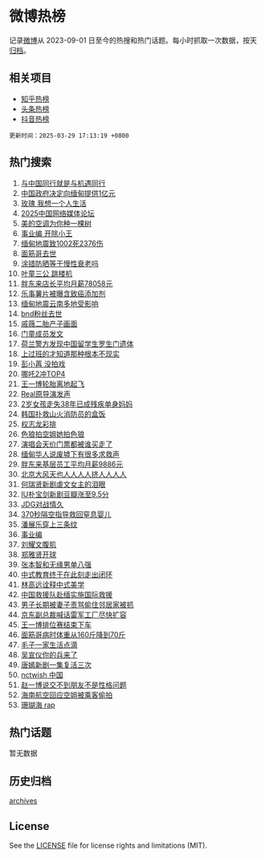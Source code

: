 # 微博热榜

记录[微博](https://www.weibo.com)从 2023-09-01 日至今的热搜和热门话题。每小时抓取一次数据，按天[归档](archives)。

## 相关项目

- [知乎热榜](https://github.com/hotarchive/zhihu)
- [头条热榜](https://github.com/hotarchive/toutiao)
- [抖音热榜](https://github.com/hotarchive/douyin)


`更新时间：2025-03-29 17:13:19 +0800`

## 热门搜索

1. [与中国同行就是与机遇同行](https://m.weibo.cn/search?containerid=100103type%3D1%26t%3D10%26q%3D%23%E4%B8%8E%E4%B8%AD%E5%9B%BD%E5%90%8C%E8%A1%8C%E5%B0%B1%E6%98%AF%E4%B8%8E%E6%9C%BA%E9%81%87%E5%90%8C%E8%A1%8C%23&stream_entry_id=51&isnewpage=1&extparam=seat%3D1%26dgr%3D0%26cate%3D10103%26pos%3D0%26filter_type%3Drealtimehot%26stream_entry_id%3D51%26c_type%3D51%26q%3D%2523%25E4%25B8%258E%25E4%25B8%25AD%25E5%259B%25BD%25E5%2590%258C%25E8%25A1%258C%25E5%25B0%25B1%25E6%2598%25AF%25E4%25B8%258E%25E6%259C%25BA%25E9%2581%2587%25E5%2590%258C%25E8%25A1%258C%2523%26display_time%3D1743239598%26pre_seqid%3D174323959841001856037135)
1. [中国政府决定向缅甸提供1亿元](https://m.weibo.cn/search?containerid=100103type%3D1%26t%3D10%26q%3D%23%E4%B8%AD%E5%9B%BD%E6%94%BF%E5%BA%9C%E5%86%B3%E5%AE%9A%E5%90%91%E7%BC%85%E7%94%B8%E6%8F%90%E4%BE%9B1%E4%BA%BF%E5%85%83%23&stream_entry_id=31&isnewpage=1&extparam=seat%3D1%26dgr%3D0%26pos%3D0%26realpos%3D1%26stream_entry_id%3D31%26band_rank%3D1%26flag%3D2%26lcate%3D5001%26filter_type%3Drealtimehot%26cate%3D5001%26c_type%3D31%26q%3D%2523%25E4%25B8%25AD%25E5%259B%25BD%25E6%2594%25BF%25E5%25BA%259C%25E5%2586%25B3%25E5%25AE%259A%25E5%2590%2591%25E7%25BC%2585%25E7%2594%25B8%25E6%258F%2590%25E4%25BE%259B1%25E4%25BA%25BF%25E5%2585%2583%2523%26display_time%3D1743239598%26pre_seqid%3D174323959841001856037135)
1. [玫瑰 我想一个人生活](https://m.weibo.cn/search?containerid=100103type%3D1%26t%3D10%26q%3D%E7%8E%AB%E7%91%B0+%E6%88%91%E6%83%B3%E4%B8%80%E4%B8%AA%E4%BA%BA%E7%94%9F%E6%B4%BB&stream_entry_id=31&isnewpage=1&extparam=seat%3D1%26dgr%3D0%26pos%3D1%26realpos%3D2%26stream_entry_id%3D31%26band_rank%3D2%26flag%3D1%26lcate%3D5001%26filter_type%3Drealtimehot%26cate%3D5001%26c_type%3D31%26q%3D%25E7%258E%25AB%25E7%2591%25B0%2520%25E6%2588%2591%25E6%2583%25B3%25E4%25B8%2580%25E4%25B8%25AA%25E4%25BA%25BA%25E7%2594%259F%25E6%25B4%25BB%26display_time%3D1743239598%26pre_seqid%3D174323959841001856037135)
1. [2025中国网络媒体论坛](https://m.weibo.cn/search?containerid=100103type%3D1%26t%3D10%26q%3D%232025%E4%B8%AD%E5%9B%BD%E7%BD%91%E7%BB%9C%E5%AA%92%E4%BD%93%E8%AE%BA%E5%9D%9B%23&stream_entry_id=31&isnewpage=1&extparam=seat%3D1%26dgr%3D0%26pos%3D2%26realpos%3D3%26stream_entry_id%3D31%26band_rank%3D3%26flag%3D0%26lcate%3D5001%26filter_type%3Drealtimehot%26cate%3D5001%26c_type%3D31%26q%3D%25232025%25E4%25B8%25AD%25E5%259B%25BD%25E7%25BD%2591%25E7%25BB%259C%25E5%25AA%2592%25E4%25BD%2593%25E8%25AE%25BA%25E5%259D%259B%2523%26display_time%3D1743239598%26pre_seqid%3D174323959841001856037135)
1. [美的空调为你种一棵树](https://m.weibo.cn/search?containerid=100103type%3D1%26t%3D10%26q%3D%23%E7%BE%8E%E7%9A%84%E7%A9%BA%E8%B0%83%E4%B8%BA%E4%BD%A0%E7%A7%8D%E4%B8%80%E6%A3%B5%E6%A0%91%23&stream_entry_id=31&isnewpage=1&extparam=seat%3D1%26dgr%3D0%26adid%3D281545%26stream_entry_id%3D31%26pos%3D3%26cate%3D5001%26band_rank%3D4%26is_ad_pos%3D1%26lcate%3D5001%26filter_type%3Drealtimehot%26topic_ad%3D1%26c_type%3D31%26q%3D%2523%25E7%25BE%258E%25E7%259A%2584%25E7%25A9%25BA%25E8%25B0%2583%25E4%25B8%25BA%25E4%25BD%25A0%25E7%25A7%258D%25E4%25B8%2580%25E6%25A3%25B5%25E6%25A0%2591%2523%26display_time%3D1743239598%26pre_seqid%3D174323959841001856037135)
1. [事业编 开除小王](https://m.weibo.cn/search?containerid=100103type%3D1%26t%3D10%26q%3D%E4%BA%8B%E4%B8%9A%E7%BC%96+%E5%BC%80%E9%99%A4%E5%B0%8F%E7%8E%8B&stream_entry_id=31&isnewpage=1&extparam=seat%3D1%26dgr%3D0%26pos%3D4%26realpos%3D4%26stream_entry_id%3D31%26band_rank%3D4%26flag%3D2%26lcate%3D5001%26filter_type%3Drealtimehot%26cate%3D5001%26c_type%3D31%26q%3D%25E4%25BA%258B%25E4%25B8%259A%25E7%25BC%2596%2520%25E5%25BC%2580%25E9%2599%25A4%25E5%25B0%258F%25E7%258E%258B%26display_time%3D1743239598%26pre_seqid%3D174323959841001856037135)
1. [缅甸地震致1002死2376伤](https://m.weibo.cn/search?containerid=100103type%3D1%26t%3D10%26q%3D%23%E7%BC%85%E7%94%B8%E5%9C%B0%E9%9C%87%E8%87%B41002%E6%AD%BB2376%E4%BC%A4%23&stream_entry_id=31&isnewpage=1&extparam=seat%3D1%26dgr%3D0%26pos%3D5%26realpos%3D5%26stream_entry_id%3D31%26band_rank%3D5%26flag%3D0%26lcate%3D5001%26filter_type%3Drealtimehot%26cate%3D5001%26c_type%3D31%26q%3D%2523%25E7%25BC%2585%25E7%2594%25B8%25E5%259C%25B0%25E9%259C%2587%25E8%2587%25B41002%25E6%25AD%25BB2376%25E4%25BC%25A4%2523%26display_time%3D1743239598%26pre_seqid%3D174323959841001856037135)
1. [面筋哥去世](https://m.weibo.cn/search?containerid=100103type%3D1%26t%3D10%26q%3D%E9%9D%A2%E7%AD%8B%E5%93%A5%E5%8E%BB%E4%B8%96&stream_entry_id=31&isnewpage=1&extparam=seat%3D1%26dgr%3D0%26pos%3D6%26realpos%3D6%26stream_entry_id%3D31%26band_rank%3D6%26flag%3D2%26lcate%3D5001%26filter_type%3Drealtimehot%26cate%3D5001%26c_type%3D31%26q%3D%25E9%259D%25A2%25E7%25AD%258B%25E5%2593%25A5%25E5%258E%25BB%25E4%25B8%2596%26display_time%3D1743239598%26pre_seqid%3D174323959841001856037135)
1. [涂错防晒等于慢性衰老吗](https://m.weibo.cn/search?containerid=100103type%3D1%26t%3D10%26q%3D%23%E6%B6%82%E9%94%99%E9%98%B2%E6%99%92%E7%AD%89%E4%BA%8E%E6%85%A2%E6%80%A7%E8%A1%B0%E8%80%81%E5%90%97%23&stream_entry_id=31&isnewpage=1&extparam=seat%3D1%26dgr%3D0%26adid%3D281484%26stream_entry_id%3D31%26pos%3D7%26cate%3D5001%26band_rank%3D7%26is_ad_pos%3D1%26lcate%3D5001%26filter_type%3Drealtimehot%26topic_ad%3D1%26c_type%3D31%26q%3D%2523%25E6%25B6%2582%25E9%2594%2599%25E9%2598%25B2%25E6%2599%2592%25E7%25AD%2589%25E4%25BA%258E%25E6%2585%25A2%25E6%2580%25A7%25E8%25A1%25B0%25E8%2580%2581%25E5%2590%2597%2523%26display_time%3D1743239598%26pre_seqid%3D174323959841001856037135)
1. [叶童三公 跳楼机](https://m.weibo.cn/search?containerid=100103type%3D1%26t%3D10%26q%3D%E5%8F%B6%E7%AB%A5%E4%B8%89%E5%85%AC+%E8%B7%B3%E6%A5%BC%E6%9C%BA&stream_entry_id=31&isnewpage=1&extparam=seat%3D1%26dgr%3D0%26pos%3D8%26realpos%3D7%26stream_entry_id%3D31%26band_rank%3D7%26flag%3D2%26lcate%3D5001%26filter_type%3Drealtimehot%26cate%3D5001%26c_type%3D31%26q%3D%25E5%258F%25B6%25E7%25AB%25A5%25E4%25B8%2589%25E5%2585%25AC%2520%25E8%25B7%25B3%25E6%25A5%25BC%25E6%259C%25BA%26display_time%3D1743239598%26pre_seqid%3D174323959841001856037135)
1. [胖东来店长平均月薪78058元](https://m.weibo.cn/search?containerid=100103type%3D1%26t%3D10%26q%3D%23%E8%83%96%E4%B8%9C%E6%9D%A5%E5%BA%97%E9%95%BF%E5%B9%B3%E5%9D%87%E6%9C%88%E8%96%AA78058%E5%85%83%23&stream_entry_id=31&isnewpage=1&extparam=seat%3D1%26dgr%3D0%26pos%3D9%26realpos%3D8%26stream_entry_id%3D31%26band_rank%3D8%26flag%3D0%26lcate%3D5001%26filter_type%3Drealtimehot%26cate%3D5001%26c_type%3D31%26q%3D%2523%25E8%2583%2596%25E4%25B8%259C%25E6%259D%25A5%25E5%25BA%2597%25E9%2595%25BF%25E5%25B9%25B3%25E5%259D%2587%25E6%259C%2588%25E8%2596%25AA78058%25E5%2585%2583%2523%26display_time%3D1743239598%26pre_seqid%3D174323959841001856037135)
1. [乐事薯片被曝含致癌添加剂](https://m.weibo.cn/search?containerid=100103type%3D1%26t%3D10%26q%3D%23%E4%B9%90%E4%BA%8B%E8%96%AF%E7%89%87%E8%A2%AB%E6%9B%9D%E5%90%AB%E8%87%B4%E7%99%8C%E6%B7%BB%E5%8A%A0%E5%89%82%23&stream_entry_id=31&isnewpage=1&extparam=seat%3D1%26dgr%3D0%26pos%3D10%26realpos%3D9%26stream_entry_id%3D31%26band_rank%3D9%26flag%3D0%26lcate%3D5001%26filter_type%3Drealtimehot%26cate%3D5001%26c_type%3D31%26q%3D%2523%25E4%25B9%2590%25E4%25BA%258B%25E8%2596%25AF%25E7%2589%2587%25E8%25A2%25AB%25E6%259B%259D%25E5%2590%25AB%25E8%2587%25B4%25E7%2599%258C%25E6%25B7%25BB%25E5%258A%25A0%25E5%2589%2582%2523%26display_time%3D1743239598%26pre_seqid%3D174323959841001856037135)
1. [缅甸地震云南多地受影响](https://m.weibo.cn/search?containerid=100103type%3D1%26t%3D10%26q%3D%23%E7%BC%85%E7%94%B8%E5%9C%B0%E9%9C%87%E4%BA%91%E5%8D%97%E5%A4%9A%E5%9C%B0%E5%8F%97%E5%BD%B1%E5%93%8D%23&stream_entry_id=31&isnewpage=1&extparam=seat%3D1%26dgr%3D0%26pos%3D11%26realpos%3D10%26stream_entry_id%3D31%26band_rank%3D10%26flag%3D1%26lcate%3D5001%26filter_type%3Drealtimehot%26cate%3D5001%26c_type%3D31%26q%3D%2523%25E7%25BC%2585%25E7%2594%25B8%25E5%259C%25B0%25E9%259C%2587%25E4%25BA%2591%25E5%258D%2597%25E5%25A4%259A%25E5%259C%25B0%25E5%258F%2597%25E5%25BD%25B1%25E5%2593%258D%2523%26display_time%3D1743239598%26pre_seqid%3D174323959841001856037135)
1. [bnd粉丝去世](https://m.weibo.cn/search?containerid=100103type%3D1%26t%3D10%26q%3Dbnd%E7%B2%89%E4%B8%9D%E5%8E%BB%E4%B8%96&stream_entry_id=31&isnewpage=1&extparam=seat%3D1%26dgr%3D0%26pos%3D12%26realpos%3D11%26stream_entry_id%3D31%26band_rank%3D11%26flag%3D1%26lcate%3D5001%26filter_type%3Drealtimehot%26cate%3D5001%26c_type%3D31%26q%3Dbnd%25E7%25B2%2589%25E4%25B8%259D%25E5%258E%25BB%25E4%25B8%2596%26display_time%3D1743239598%26pre_seqid%3D174323959841001856037135)
1. [戚薇二胎产子画面](https://m.weibo.cn/search?containerid=100103type%3D1%26t%3D10%26q%3D%E6%88%9A%E8%96%87%E4%BA%8C%E8%83%8E%E4%BA%A7%E5%AD%90%E7%94%BB%E9%9D%A2&stream_entry_id=31&isnewpage=1&extparam=seat%3D1%26dgr%3D0%26pos%3D13%26realpos%3D12%26stream_entry_id%3D31%26band_rank%3D12%26flag%3D1%26lcate%3D5001%26filter_type%3Drealtimehot%26cate%3D5001%26c_type%3D31%26q%3D%25E6%2588%259A%25E8%2596%2587%25E4%25BA%258C%25E8%2583%258E%25E4%25BA%25A7%25E5%25AD%2590%25E7%2594%25BB%25E9%259D%25A2%26display_time%3D1743239598%26pre_seqid%3D174323959841001856037135)
1. [门童成员发文](https://m.weibo.cn/search?containerid=100103type%3D1%26t%3D10%26q%3D%23%E9%97%A8%E7%AB%A5%E6%88%90%E5%91%98%E5%8F%91%E6%96%87%23&stream_entry_id=31&isnewpage=1&extparam=seat%3D1%26dgr%3D0%26pos%3D14%26realpos%3D13%26stream_entry_id%3D31%26band_rank%3D13%26flag%3D0%26lcate%3D5001%26filter_type%3Drealtimehot%26cate%3D5001%26c_type%3D31%26q%3D%2523%25E9%2597%25A8%25E7%25AB%25A5%25E6%2588%2590%25E5%2591%2598%25E5%258F%2591%25E6%2596%2587%2523%26display_time%3D1743239598%26pre_seqid%3D174323959841001856037135)
1. [荷兰警方发现中国留学生罗生门遗体](https://m.weibo.cn/search?containerid=100103type%3D1%26t%3D10%26q%3D%23%E8%8D%B7%E5%85%B0%E8%AD%A6%E6%96%B9%E5%8F%91%E7%8E%B0%E4%B8%AD%E5%9B%BD%E7%95%99%E5%AD%A6%E7%94%9F%E7%BD%97%E7%94%9F%E9%97%A8%E9%81%97%E4%BD%93%23&stream_entry_id=31&isnewpage=1&extparam=seat%3D1%26dgr%3D0%26pos%3D15%26realpos%3D14%26stream_entry_id%3D31%26band_rank%3D14%26flag%3D0%26lcate%3D5001%26filter_type%3Drealtimehot%26cate%3D5001%26c_type%3D31%26q%3D%2523%25E8%258D%25B7%25E5%2585%25B0%25E8%25AD%25A6%25E6%2596%25B9%25E5%258F%2591%25E7%258E%25B0%25E4%25B8%25AD%25E5%259B%25BD%25E7%2595%2599%25E5%25AD%25A6%25E7%2594%259F%25E7%25BD%2597%25E7%2594%259F%25E9%2597%25A8%25E9%2581%2597%25E4%25BD%2593%2523%26display_time%3D1743239598%26pre_seqid%3D174323959841001856037135)
1. [上过班的才知道那种根本不现实](https://m.weibo.cn/search?containerid=100103type%3D1%26t%3D10%26q%3D%E4%B8%8A%E8%BF%87%E7%8F%AD%E7%9A%84%E6%89%8D%E7%9F%A5%E9%81%93%E9%82%A3%E7%A7%8D%E6%A0%B9%E6%9C%AC%E4%B8%8D%E7%8E%B0%E5%AE%9E&stream_entry_id=31&isnewpage=1&extparam=seat%3D1%26dgr%3D0%26pos%3D16%26realpos%3D15%26stream_entry_id%3D31%26band_rank%3D15%26flag%3D1%26lcate%3D5001%26filter_type%3Drealtimehot%26cate%3D5001%26c_type%3D31%26q%3D%25E4%25B8%258A%25E8%25BF%2587%25E7%258F%25AD%25E7%259A%2584%25E6%2589%258D%25E7%259F%25A5%25E9%2581%2593%25E9%2582%25A3%25E7%25A7%258D%25E6%25A0%25B9%25E6%259C%25AC%25E4%25B8%258D%25E7%258E%25B0%25E5%25AE%259E%26display_time%3D1743239598%26pre_seqid%3D174323959841001856037135)
1. [彭小苒 没拍戏](https://m.weibo.cn/search?containerid=100103type%3D1%26t%3D10%26q%3D%E5%BD%AD%E5%B0%8F%E8%8B%92+%E6%B2%A1%E6%8B%8D%E6%88%8F&stream_entry_id=31&isnewpage=1&extparam=seat%3D1%26dgr%3D0%26pos%3D17%26realpos%3D16%26stream_entry_id%3D31%26band_rank%3D16%26flag%3D0%26lcate%3D5001%26filter_type%3Drealtimehot%26cate%3D5001%26c_type%3D31%26q%3D%25E5%25BD%25AD%25E5%25B0%258F%25E8%258B%2592%2520%25E6%25B2%25A1%25E6%258B%258D%25E6%2588%258F%26display_time%3D1743239598%26pre_seqid%3D174323959841001856037135)
1. [哪吒2冲TOP4](https://m.weibo.cn/search?containerid=100103type%3D1%26t%3D10%26q%3D%23%E5%93%AA%E5%90%922%E5%86%B2TOP4%23&stream_entry_id=31&isnewpage=1&extparam=seat%3D1%26dgr%3D0%26pos%3D18%26realpos%3D17%26stream_entry_id%3D31%26band_rank%3D17%26flag%3D0%26lcate%3D5001%26filter_type%3Drealtimehot%26cate%3D5001%26c_type%3D31%26q%3D%2523%25E5%2593%25AA%25E5%2590%25922%25E5%2586%25B2TOP4%2523%26display_time%3D1743239598%26pre_seqid%3D174323959841001856037135)
1. [王一博轮胎离地起飞](https://m.weibo.cn/search?containerid=100103type%3D1%26t%3D10%26q%3D%23%E7%8E%8B%E4%B8%80%E5%8D%9A%E8%BD%AE%E8%83%8E%E7%A6%BB%E5%9C%B0%E8%B5%B7%E9%A3%9E%23&stream_entry_id=31&isnewpage=1&extparam=seat%3D1%26dgr%3D0%26pos%3D19%26realpos%3D18%26stream_entry_id%3D31%26band_rank%3D18%26flag%3D0%26lcate%3D5001%26filter_type%3Drealtimehot%26cate%3D5001%26c_type%3D31%26q%3D%2523%25E7%258E%258B%25E4%25B8%2580%25E5%258D%259A%25E8%25BD%25AE%25E8%2583%258E%25E7%25A6%25BB%25E5%259C%25B0%25E8%25B5%25B7%25E9%25A3%259E%2523%26display_time%3D1743239598%26pre_seqid%3D174323959841001856037135)
1. [Real原导演发声](https://m.weibo.cn/search?containerid=100103type%3D1%26t%3D10%26q%3D%23Real%E5%8E%9F%E5%AF%BC%E6%BC%94%E5%8F%91%E5%A3%B0%23&stream_entry_id=31&isnewpage=1&extparam=seat%3D1%26dgr%3D0%26pos%3D20%26realpos%3D19%26stream_entry_id%3D31%26band_rank%3D19%26flag%3D0%26lcate%3D5001%26filter_type%3Drealtimehot%26cate%3D5001%26c_type%3D31%26q%3D%2523Real%25E5%258E%259F%25E5%25AF%25BC%25E6%25BC%2594%25E5%258F%2591%25E5%25A3%25B0%2523%26display_time%3D1743239598%26pre_seqid%3D174323959841001856037135)
1. [2岁女孩走失38年已成残疾单身妈妈](https://m.weibo.cn/search?containerid=100103type%3D1%26t%3D10%26q%3D%232%E5%B2%81%E5%A5%B3%E5%AD%A9%E8%B5%B0%E5%A4%B138%E5%B9%B4%E5%B7%B2%E6%88%90%E6%AE%8B%E7%96%BE%E5%8D%95%E8%BA%AB%E5%A6%88%E5%A6%88%23&stream_entry_id=31&isnewpage=1&extparam=seat%3D1%26dgr%3D0%26pos%3D21%26realpos%3D20%26stream_entry_id%3D31%26band_rank%3D20%26flag%3D0%26lcate%3D5001%26filter_type%3Drealtimehot%26cate%3D5001%26c_type%3D31%26q%3D%25232%25E5%25B2%2581%25E5%25A5%25B3%25E5%25AD%25A9%25E8%25B5%25B0%25E5%25A4%25B138%25E5%25B9%25B4%25E5%25B7%25B2%25E6%2588%2590%25E6%25AE%258B%25E7%2596%25BE%25E5%258D%2595%25E8%25BA%25AB%25E5%25A6%2588%25E5%25A6%2588%2523%26display_time%3D1743239598%26pre_seqid%3D174323959841001856037135)
1. [韩国扑救山火消防员的盒饭](https://m.weibo.cn/search?containerid=100103type%3D1%26t%3D10%26q%3D%E9%9F%A9%E5%9B%BD%E6%89%91%E6%95%91%E5%B1%B1%E7%81%AB%E6%B6%88%E9%98%B2%E5%91%98%E7%9A%84%E7%9B%92%E9%A5%AD&stream_entry_id=31&isnewpage=1&extparam=seat%3D1%26dgr%3D0%26pos%3D22%26realpos%3D21%26stream_entry_id%3D31%26band_rank%3D21%26flag%3D1%26lcate%3D5001%26filter_type%3Drealtimehot%26cate%3D5001%26c_type%3D31%26q%3D%25E9%259F%25A9%25E5%259B%25BD%25E6%2589%2591%25E6%2595%2591%25E5%25B1%25B1%25E7%2581%25AB%25E6%25B6%2588%25E9%2598%25B2%25E5%2591%2598%25E7%259A%2584%25E7%259B%2592%25E9%25A5%25AD%26display_time%3D1743239598%26pre_seqid%3D174323959841001856037135)
1. [权志龙彩排](https://m.weibo.cn/search?containerid=100103type%3D1%26t%3D10%26q%3D%E6%9D%83%E5%BF%97%E9%BE%99%E5%BD%A9%E6%8E%92&stream_entry_id=31&isnewpage=1&extparam=seat%3D1%26dgr%3D0%26pos%3D23%26realpos%3D22%26stream_entry_id%3D31%26band_rank%3D22%26flag%3D1%26lcate%3D5001%26filter_type%3Drealtimehot%26cate%3D5001%26c_type%3D31%26q%3D%25E6%259D%2583%25E5%25BF%2597%25E9%25BE%2599%25E5%25BD%25A9%25E6%258E%2592%26display_time%3D1743239598%26pre_seqid%3D174323959841001856037135)
1. [色狼拍空姐她拍色狼](https://m.weibo.cn/search?containerid=100103type%3D1%26t%3D10%26q%3D%23%E8%89%B2%E7%8B%BC%E6%8B%8D%E7%A9%BA%E5%A7%90%E5%A5%B9%E6%8B%8D%E8%89%B2%E7%8B%BC%23&stream_entry_id=31&isnewpage=1&extparam=seat%3D1%26dgr%3D0%26pos%3D24%26realpos%3D23%26stream_entry_id%3D31%26band_rank%3D23%26flag%3D0%26lcate%3D5001%26filter_type%3Drealtimehot%26cate%3D5001%26c_type%3D31%26q%3D%2523%25E8%2589%25B2%25E7%258B%25BC%25E6%258B%258D%25E7%25A9%25BA%25E5%25A7%2590%25E5%25A5%25B9%25E6%258B%258D%25E8%2589%25B2%25E7%258B%25BC%2523%26display_time%3D1743239598%26pre_seqid%3D174323959841001856037135)
1. [演唱会天价门票都被谁买走了](https://m.weibo.cn/search?containerid=100103type%3D1%26t%3D10%26q%3D%23%E6%BC%94%E5%94%B1%E4%BC%9A%E5%A4%A9%E4%BB%B7%E9%97%A8%E7%A5%A8%E9%83%BD%E8%A2%AB%E8%B0%81%E4%B9%B0%E8%B5%B0%E4%BA%86%23&stream_entry_id=31&isnewpage=1&extparam=seat%3D1%26dgr%3D0%26pos%3D25%26realpos%3D24%26stream_entry_id%3D31%26band_rank%3D24%26flag%3D1%26lcate%3D5001%26filter_type%3Drealtimehot%26cate%3D5001%26c_type%3D31%26q%3D%2523%25E6%25BC%2594%25E5%2594%25B1%25E4%25BC%259A%25E5%25A4%25A9%25E4%25BB%25B7%25E9%2597%25A8%25E7%25A5%25A8%25E9%2583%25BD%25E8%25A2%25AB%25E8%25B0%2581%25E4%25B9%25B0%25E8%25B5%25B0%25E4%25BA%2586%2523%26display_time%3D1743239598%26pre_seqid%3D174323959841001856037135)
1. [缅甸华人说废墟下有很多求救声](https://m.weibo.cn/search?containerid=100103type%3D1%26t%3D10%26q%3D%23%E7%BC%85%E7%94%B8%E5%8D%8E%E4%BA%BA%E8%AF%B4%E5%BA%9F%E5%A2%9F%E4%B8%8B%E6%9C%89%E5%BE%88%E5%A4%9A%E6%B1%82%E6%95%91%E5%A3%B0%23&stream_entry_id=31&isnewpage=1&extparam=seat%3D1%26dgr%3D0%26pos%3D26%26realpos%3D25%26stream_entry_id%3D31%26band_rank%3D25%26flag%3D1%26lcate%3D5001%26filter_type%3Drealtimehot%26cate%3D5001%26c_type%3D31%26q%3D%2523%25E7%25BC%2585%25E7%2594%25B8%25E5%258D%258E%25E4%25BA%25BA%25E8%25AF%25B4%25E5%25BA%259F%25E5%25A2%259F%25E4%25B8%258B%25E6%259C%2589%25E5%25BE%2588%25E5%25A4%259A%25E6%25B1%2582%25E6%2595%2591%25E5%25A3%25B0%2523%26display_time%3D1743239598%26pre_seqid%3D174323959841001856037135)
1. [胖东来基层员工平均月薪9886元](https://m.weibo.cn/search?containerid=100103type%3D1%26t%3D10%26q%3D%23%E8%83%96%E4%B8%9C%E6%9D%A5%E5%9F%BA%E5%B1%82%E5%91%98%E5%B7%A5%E5%B9%B3%E5%9D%87%E6%9C%88%E8%96%AA9886%E5%85%83%23&stream_entry_id=31&isnewpage=1&extparam=seat%3D1%26dgr%3D0%26pos%3D27%26realpos%3D26%26stream_entry_id%3D31%26band_rank%3D26%26flag%3D0%26lcate%3D5001%26filter_type%3Drealtimehot%26cate%3D5001%26c_type%3D31%26q%3D%2523%25E8%2583%2596%25E4%25B8%259C%25E6%259D%25A5%25E5%259F%25BA%25E5%25B1%2582%25E5%2591%2598%25E5%25B7%25A5%25E5%25B9%25B3%25E5%259D%2587%25E6%259C%2588%25E8%2596%25AA9886%25E5%2585%2583%2523%26display_time%3D1743239598%26pre_seqid%3D174323959841001856037135)
1. [北京大风天也人人人人挤人人人人](https://m.weibo.cn/search?containerid=100103type%3D1%26t%3D10%26q%3D%23%E5%8C%97%E4%BA%AC%E5%A4%A7%E9%A3%8E%E5%A4%A9%E4%B9%9F%E4%BA%BA%E4%BA%BA%E4%BA%BA%E4%BA%BA%E6%8C%A4%E4%BA%BA%E4%BA%BA%E4%BA%BA%E4%BA%BA%23&stream_entry_id=31&isnewpage=1&extparam=seat%3D1%26dgr%3D0%26pos%3D28%26realpos%3D27%26stream_entry_id%3D31%26band_rank%3D27%26flag%3D1%26lcate%3D5001%26filter_type%3Drealtimehot%26cate%3D5001%26c_type%3D31%26q%3D%2523%25E5%258C%2597%25E4%25BA%25AC%25E5%25A4%25A7%25E9%25A3%258E%25E5%25A4%25A9%25E4%25B9%259F%25E4%25BA%25BA%25E4%25BA%25BA%25E4%25BA%25BA%25E4%25BA%25BA%25E6%258C%25A4%25E4%25BA%25BA%25E4%25BA%25BA%25E4%25BA%25BA%25E4%25BA%25BA%2523%26display_time%3D1743239598%26pre_seqid%3D174323959841001856037135)
1. [何瑞贤新剧虐文女主的泪眼](https://m.weibo.cn/search?containerid=100103type%3D1%26t%3D10%26q%3D%E4%BD%95%E7%91%9E%E8%B4%A4%E6%96%B0%E5%89%A7%E8%99%90%E6%96%87%E5%A5%B3%E4%B8%BB%E7%9A%84%E6%B3%AA%E7%9C%BC&stream_entry_id=31&isnewpage=1&extparam=seat%3D1%26dgr%3D0%26pos%3D29%26realpos%3D28%26stream_entry_id%3D31%26band_rank%3D28%26flag%3D1%26lcate%3D5001%26filter_type%3Drealtimehot%26cate%3D5001%26c_type%3D31%26q%3D%25E4%25BD%2595%25E7%2591%259E%25E8%25B4%25A4%25E6%2596%25B0%25E5%2589%25A7%25E8%2599%2590%25E6%2596%2587%25E5%25A5%25B3%25E4%25B8%25BB%25E7%259A%2584%25E6%25B3%25AA%25E7%259C%25BC%26display_time%3D1743239598%26pre_seqid%3D174323959841001856037135)
1. [IU朴宝剑新剧豆瓣涨至9.5分](https://m.weibo.cn/search?containerid=100103type%3D1%26t%3D10%26q%3D%23IU%E6%9C%B4%E5%AE%9D%E5%89%91%E6%96%B0%E5%89%A7%E8%B1%86%E7%93%A3%E6%B6%A8%E8%87%B39.5%E5%88%86%23&stream_entry_id=31&isnewpage=1&extparam=seat%3D1%26dgr%3D0%26pos%3D30%26realpos%3D29%26stream_entry_id%3D31%26band_rank%3D29%26flag%3D0%26lcate%3D5001%26filter_type%3Drealtimehot%26cate%3D5001%26c_type%3D31%26q%3D%2523IU%25E6%259C%25B4%25E5%25AE%259D%25E5%2589%2591%25E6%2596%25B0%25E5%2589%25A7%25E8%25B1%2586%25E7%2593%25A3%25E6%25B6%25A8%25E8%2587%25B39.5%25E5%2588%2586%2523%26display_time%3D1743239598%26pre_seqid%3D174323959841001856037135)
1. [JDG对战情久](https://m.weibo.cn/search?containerid=100103type%3D1%26t%3D10%26q%3D%23JDG%E5%AF%B9%E6%88%98%E6%83%85%E4%B9%85%23&stream_entry_id=31&isnewpage=1&extparam=seat%3D1%26dgr%3D0%26pos%3D31%26realpos%3D30%26stream_entry_id%3D31%26band_rank%3D30%26flag%3D1%26lcate%3D5001%26filter_type%3Drealtimehot%26cate%3D5001%26c_type%3D31%26q%3D%2523JDG%25E5%25AF%25B9%25E6%2588%2598%25E6%2583%2585%25E4%25B9%2585%2523%26display_time%3D1743239598%26pre_seqid%3D174323959841001856037135)
1. [370秒隔空指导救回窒息婴儿](https://m.weibo.cn/search?containerid=100103type%3D1%26t%3D10%26q%3D%23370%E7%A7%92%E9%9A%94%E7%A9%BA%E6%8C%87%E5%AF%BC%E6%95%91%E5%9B%9E%E7%AA%92%E6%81%AF%E5%A9%B4%E5%84%BF%23&stream_entry_id=31&isnewpage=1&extparam=seat%3D1%26dgr%3D0%26pos%3D32%26realpos%3D31%26stream_entry_id%3D31%26band_rank%3D31%26flag%3D1%26lcate%3D5001%26filter_type%3Drealtimehot%26cate%3D5001%26c_type%3D31%26q%3D%2523370%25E7%25A7%2592%25E9%259A%2594%25E7%25A9%25BA%25E6%258C%2587%25E5%25AF%25BC%25E6%2595%2591%25E5%259B%259E%25E7%25AA%2592%25E6%2581%25AF%25E5%25A9%25B4%25E5%2584%25BF%2523%26display_time%3D1743239598%26pre_seqid%3D174323959841001856037135)
1. [潘展乐穿上三条纹](https://m.weibo.cn/search?containerid=100103type%3D1%26t%3D10%26q%3D%E6%BD%98%E5%B1%95%E4%B9%90%E7%A9%BF%E4%B8%8A%E4%B8%89%E6%9D%A1%E7%BA%B9&stream_entry_id=31&isnewpage=1&extparam=seat%3D1%26dgr%3D0%26pos%3D33%26realpos%3D32%26stream_entry_id%3D31%26band_rank%3D32%26flag%3D1%26lcate%3D5001%26filter_type%3Drealtimehot%26cate%3D5001%26c_type%3D31%26q%3D%25E6%25BD%2598%25E5%25B1%2595%25E4%25B9%2590%25E7%25A9%25BF%25E4%25B8%258A%25E4%25B8%2589%25E6%259D%25A1%25E7%25BA%25B9%26display_time%3D1743239598%26pre_seqid%3D174323959841001856037135)
1. [事业编](https://m.weibo.cn/search?containerid=100103type%3D1%26t%3D10%26q%3D%E4%BA%8B%E4%B8%9A%E7%BC%96&stream_entry_id=31&isnewpage=1&extparam=seat%3D1%26dgr%3D0%26pos%3D34%26realpos%3D33%26stream_entry_id%3D31%26band_rank%3D33%26flag%3D0%26lcate%3D5001%26filter_type%3Drealtimehot%26cate%3D5001%26c_type%3D31%26q%3D%25E4%25BA%258B%25E4%25B8%259A%25E7%25BC%2596%26display_time%3D1743239598%26pre_seqid%3D174323959841001856037135)
1. [刘耀文腹肌](https://m.weibo.cn/search?containerid=100103type%3D1%26t%3D10%26q%3D%E5%88%98%E8%80%80%E6%96%87%E8%85%B9%E8%82%8C&stream_entry_id=31&isnewpage=1&extparam=seat%3D1%26dgr%3D0%26pos%3D35%26realpos%3D34%26stream_entry_id%3D31%26band_rank%3D34%26flag%3D0%26lcate%3D5001%26filter_type%3Drealtimehot%26cate%3D5001%26c_type%3D31%26q%3D%25E5%2588%2598%25E8%2580%2580%25E6%2596%2587%25E8%2585%25B9%25E8%2582%258C%26display_time%3D1743239598%26pre_seqid%3D174323959841001856037135)
1. [郑雅贤开球](https://m.weibo.cn/search?containerid=100103type%3D1%26t%3D10%26q%3D%23%E9%83%91%E9%9B%85%E8%B4%A4%E5%BC%80%E7%90%83%23&stream_entry_id=31&isnewpage=1&extparam=seat%3D1%26dgr%3D0%26pos%3D36%26realpos%3D35%26stream_entry_id%3D31%26band_rank%3D35%26flag%3D1%26lcate%3D5001%26filter_type%3Drealtimehot%26cate%3D5001%26c_type%3D31%26q%3D%2523%25E9%2583%2591%25E9%259B%2585%25E8%25B4%25A4%25E5%25BC%2580%25E7%2590%2583%2523%26display_time%3D1743239598%26pre_seqid%3D174323959841001856037135)
1. [张本智和无缘男单八强](https://m.weibo.cn/search?containerid=100103type%3D1%26t%3D10%26q%3D%23%E5%BC%A0%E6%9C%AC%E6%99%BA%E5%92%8C%E6%97%A0%E7%BC%98%E7%94%B7%E5%8D%95%E5%85%AB%E5%BC%BA%23&stream_entry_id=31&isnewpage=1&extparam=seat%3D1%26dgr%3D0%26pos%3D37%26realpos%3D36%26stream_entry_id%3D31%26band_rank%3D36%26flag%3D0%26lcate%3D5001%26filter_type%3Drealtimehot%26cate%3D5001%26c_type%3D31%26q%3D%2523%25E5%25BC%25A0%25E6%259C%25AC%25E6%2599%25BA%25E5%2592%258C%25E6%2597%25A0%25E7%25BC%2598%25E7%2594%25B7%25E5%258D%2595%25E5%2585%25AB%25E5%25BC%25BA%2523%26display_time%3D1743239598%26pre_seqid%3D174323959841001856037135)
1. [中式教育终于在此刻走出闭环](https://m.weibo.cn/search?containerid=100103type%3D1%26t%3D10%26q%3D%E4%B8%AD%E5%BC%8F%E6%95%99%E8%82%B2%E7%BB%88%E4%BA%8E%E5%9C%A8%E6%AD%A4%E5%88%BB%E8%B5%B0%E5%87%BA%E9%97%AD%E7%8E%AF&stream_entry_id=31&isnewpage=1&extparam=seat%3D1%26dgr%3D0%26pos%3D38%26realpos%3D37%26stream_entry_id%3D31%26band_rank%3D37%26flag%3D1%26lcate%3D5001%26filter_type%3Drealtimehot%26cate%3D5001%26c_type%3D31%26q%3D%25E4%25B8%25AD%25E5%25BC%258F%25E6%2595%2599%25E8%2582%25B2%25E7%25BB%2588%25E4%25BA%258E%25E5%259C%25A8%25E6%25AD%25A4%25E5%2588%25BB%25E8%25B5%25B0%25E5%2587%25BA%25E9%2597%25AD%25E7%258E%25AF%26display_time%3D1743239598%26pre_seqid%3D174323959841001856037135)
1. [林高远诠释中式美学](https://m.weibo.cn/search?containerid=100103type%3D1%26t%3D10%26q%3D%E6%9E%97%E9%AB%98%E8%BF%9C%E8%AF%A0%E9%87%8A%E4%B8%AD%E5%BC%8F%E7%BE%8E%E5%AD%A6&stream_entry_id=31&isnewpage=1&extparam=seat%3D1%26dgr%3D0%26pos%3D39%26realpos%3D38%26stream_entry_id%3D31%26band_rank%3D38%26flag%3D1%26lcate%3D5001%26filter_type%3Drealtimehot%26cate%3D5001%26c_type%3D31%26q%3D%25E6%259E%2597%25E9%25AB%2598%25E8%25BF%259C%25E8%25AF%25A0%25E9%2587%258A%25E4%25B8%25AD%25E5%25BC%258F%25E7%25BE%258E%25E5%25AD%25A6%26display_time%3D1743239598%26pre_seqid%3D174323959841001856037135)
1. [中国救援队赴缅实施国际救援](https://m.weibo.cn/search?containerid=100103type%3D1%26t%3D10%26q%3D%23%E4%B8%AD%E5%9B%BD%E6%95%91%E6%8F%B4%E9%98%9F%E8%B5%B4%E7%BC%85%E5%AE%9E%E6%96%BD%E5%9B%BD%E9%99%85%E6%95%91%E6%8F%B4%23&stream_entry_id=31&isnewpage=1&extparam=seat%3D1%26dgr%3D0%26pos%3D40%26realpos%3D39%26stream_entry_id%3D31%26band_rank%3D39%26flag%3D0%26lcate%3D5001%26filter_type%3Drealtimehot%26cate%3D5001%26c_type%3D31%26q%3D%2523%25E4%25B8%25AD%25E5%259B%25BD%25E6%2595%2591%25E6%258F%25B4%25E9%2598%259F%25E8%25B5%25B4%25E7%25BC%2585%25E5%25AE%259E%25E6%2596%25BD%25E5%259B%25BD%25E9%2599%2585%25E6%2595%2591%25E6%258F%25B4%2523%26display_time%3D1743239598%26pre_seqid%3D174323959841001856037135)
1. [男子长期被妻子责骂偷住邻居家被抓](https://m.weibo.cn/search?containerid=100103type%3D1%26t%3D10%26q%3D%23%E7%94%B7%E5%AD%90%E9%95%BF%E6%9C%9F%E8%A2%AB%E5%A6%BB%E5%AD%90%E8%B4%A3%E9%AA%82%E5%81%B7%E4%BD%8F%E9%82%BB%E5%B1%85%E5%AE%B6%E8%A2%AB%E6%8A%93%23&stream_entry_id=31&isnewpage=1&extparam=seat%3D1%26dgr%3D0%26pos%3D41%26realpos%3D40%26stream_entry_id%3D31%26band_rank%3D40%26flag%3D0%26lcate%3D5001%26filter_type%3Drealtimehot%26cate%3D5001%26c_type%3D31%26q%3D%2523%25E7%2594%25B7%25E5%25AD%2590%25E9%2595%25BF%25E6%259C%259F%25E8%25A2%25AB%25E5%25A6%25BB%25E5%25AD%2590%25E8%25B4%25A3%25E9%25AA%2582%25E5%2581%25B7%25E4%25BD%258F%25E9%2582%25BB%25E5%25B1%2585%25E5%25AE%25B6%25E8%25A2%25AB%25E6%258A%2593%2523%26display_time%3D1743239598%26pre_seqid%3D174323959841001856037135)
1. [京东副总裁喊话雷军工厂尽快扩容](https://m.weibo.cn/search?containerid=100103type%3D1%26t%3D10%26q%3D%23%E4%BA%AC%E4%B8%9C%E5%89%AF%E6%80%BB%E8%A3%81%E5%96%8A%E8%AF%9D%E9%9B%B7%E5%86%9B%E5%B7%A5%E5%8E%82%E5%B0%BD%E5%BF%AB%E6%89%A9%E5%AE%B9%23&stream_entry_id=31&isnewpage=1&extparam=seat%3D1%26dgr%3D0%26pos%3D42%26realpos%3D41%26stream_entry_id%3D31%26band_rank%3D41%26flag%3D1%26lcate%3D5001%26filter_type%3Drealtimehot%26cate%3D5001%26c_type%3D31%26q%3D%2523%25E4%25BA%25AC%25E4%25B8%259C%25E5%2589%25AF%25E6%2580%25BB%25E8%25A3%2581%25E5%2596%258A%25E8%25AF%259D%25E9%259B%25B7%25E5%2586%259B%25E5%25B7%25A5%25E5%258E%2582%25E5%25B0%25BD%25E5%25BF%25AB%25E6%2589%25A9%25E5%25AE%25B9%2523%26display_time%3D1743239598%26pre_seqid%3D174323959841001856037135)
1. [王一博排位赛结束下车](https://m.weibo.cn/search?containerid=100103type%3D1%26t%3D10%26q%3D%23%E7%8E%8B%E4%B8%80%E5%8D%9A%E6%8E%92%E4%BD%8D%E8%B5%9B%E7%BB%93%E6%9D%9F%E4%B8%8B%E8%BD%A6%23&stream_entry_id=31&isnewpage=1&extparam=seat%3D1%26dgr%3D0%26pos%3D43%26realpos%3D42%26stream_entry_id%3D31%26band_rank%3D42%26flag%3D0%26lcate%3D5001%26filter_type%3Drealtimehot%26cate%3D5001%26c_type%3D31%26q%3D%2523%25E7%258E%258B%25E4%25B8%2580%25E5%258D%259A%25E6%258E%2592%25E4%25BD%258D%25E8%25B5%259B%25E7%25BB%2593%25E6%259D%259F%25E4%25B8%258B%25E8%25BD%25A6%2523%26display_time%3D1743239598%26pre_seqid%3D174323959841001856037135)
1. [面筋哥病时体重从160斤降到70斤](https://m.weibo.cn/search?containerid=100103type%3D1%26t%3D10%26q%3D%23%E9%9D%A2%E7%AD%8B%E5%93%A5%E7%97%85%E6%97%B6%E4%BD%93%E9%87%8D%E4%BB%8E160%E6%96%A4%E9%99%8D%E5%88%B070%E6%96%A4%23&stream_entry_id=31&isnewpage=1&extparam=seat%3D1%26dgr%3D0%26pos%3D44%26realpos%3D43%26stream_entry_id%3D31%26band_rank%3D43%26flag%3D0%26lcate%3D5001%26filter_type%3Drealtimehot%26cate%3D5001%26c_type%3D31%26q%3D%2523%25E9%259D%25A2%25E7%25AD%258B%25E5%2593%25A5%25E7%2597%2585%25E6%2597%25B6%25E4%25BD%2593%25E9%2587%258D%25E4%25BB%258E160%25E6%2596%25A4%25E9%2599%258D%25E5%2588%25B070%25E6%2596%25A4%2523%26display_time%3D1743239598%26pre_seqid%3D174323959841001856037135)
1. [毛子一家生活点滴](https://m.weibo.cn/search?containerid=100103type%3D1%26t%3D10%26q%3D%E6%AF%9B%E5%AD%90%E4%B8%80%E5%AE%B6%E7%94%9F%E6%B4%BB%E7%82%B9%E6%BB%B4&stream_entry_id=31&isnewpage=1&extparam=seat%3D1%26dgr%3D0%26pos%3D45%26realpos%3D44%26stream_entry_id%3D31%26band_rank%3D44%26flag%3D1%26lcate%3D5001%26filter_type%3Drealtimehot%26cate%3D5001%26c_type%3D31%26q%3D%25E6%25AF%259B%25E5%25AD%2590%25E4%25B8%2580%25E5%25AE%25B6%25E7%2594%259F%25E6%25B4%25BB%25E7%2582%25B9%25E6%25BB%25B4%26display_time%3D1743239598%26pre_seqid%3D174323959841001856037135)
1. [吴宣仪你的兵来了](https://m.weibo.cn/search?containerid=100103type%3D1%26t%3D10%26q%3D%E5%90%B4%E5%AE%A3%E4%BB%AA%E4%BD%A0%E7%9A%84%E5%85%B5%E6%9D%A5%E4%BA%86&stream_entry_id=31&isnewpage=1&extparam=seat%3D1%26dgr%3D0%26pos%3D46%26realpos%3D45%26stream_entry_id%3D31%26band_rank%3D45%26flag%3D1%26lcate%3D5001%26filter_type%3Drealtimehot%26cate%3D5001%26c_type%3D31%26q%3D%25E5%2590%25B4%25E5%25AE%25A3%25E4%25BB%25AA%25E4%25BD%25A0%25E7%259A%2584%25E5%2585%25B5%25E6%259D%25A5%25E4%25BA%2586%26display_time%3D1743239598%26pre_seqid%3D174323959841001856037135)
1. [唐嫣新剧一集复活三次](https://m.weibo.cn/search?containerid=100103type%3D1%26t%3D10%26q%3D%E5%94%90%E5%AB%A3%E6%96%B0%E5%89%A7%E4%B8%80%E9%9B%86%E5%A4%8D%E6%B4%BB%E4%B8%89%E6%AC%A1&stream_entry_id=31&isnewpage=1&extparam=seat%3D1%26dgr%3D0%26pos%3D47%26realpos%3D46%26stream_entry_id%3D31%26band_rank%3D46%26flag%3D0%26lcate%3D5001%26filter_type%3Drealtimehot%26cate%3D5001%26c_type%3D31%26q%3D%25E5%2594%2590%25E5%25AB%25A3%25E6%2596%25B0%25E5%2589%25A7%25E4%25B8%2580%25E9%259B%2586%25E5%25A4%258D%25E6%25B4%25BB%25E4%25B8%2589%25E6%25AC%25A1%26display_time%3D1743239598%26pre_seqid%3D174323959841001856037135)
1. [nctwish 中国](https://m.weibo.cn/search?containerid=100103type%3D1%26t%3D10%26q%3Dnctwish+%E4%B8%AD%E5%9B%BD&stream_entry_id=31&isnewpage=1&extparam=seat%3D1%26dgr%3D0%26pos%3D48%26realpos%3D47%26stream_entry_id%3D31%26band_rank%3D47%26flag%3D0%26lcate%3D5001%26filter_type%3Drealtimehot%26cate%3D5001%26c_type%3D31%26q%3Dnctwish%2520%25E4%25B8%25AD%25E5%259B%25BD%26display_time%3D1743239598%26pre_seqid%3D174323959841001856037135)
1. [赵一博说交不到朋友不是性格问题](https://m.weibo.cn/search?containerid=100103type%3D1%26t%3D10%26q%3D%E8%B5%B5%E4%B8%80%E5%8D%9A%E8%AF%B4%E4%BA%A4%E4%B8%8D%E5%88%B0%E6%9C%8B%E5%8F%8B%E4%B8%8D%E6%98%AF%E6%80%A7%E6%A0%BC%E9%97%AE%E9%A2%98&stream_entry_id=31&isnewpage=1&extparam=seat%3D1%26dgr%3D0%26pos%3D49%26realpos%3D48%26stream_entry_id%3D31%26band_rank%3D48%26flag%3D0%26lcate%3D5001%26filter_type%3Drealtimehot%26cate%3D5001%26c_type%3D31%26q%3D%25E8%25B5%25B5%25E4%25B8%2580%25E5%258D%259A%25E8%25AF%25B4%25E4%25BA%25A4%25E4%25B8%258D%25E5%2588%25B0%25E6%259C%258B%25E5%258F%258B%25E4%25B8%258D%25E6%2598%25AF%25E6%2580%25A7%25E6%25A0%25BC%25E9%2597%25AE%25E9%25A2%2598%26display_time%3D1743239598%26pre_seqid%3D174323959841001856037135)
1. [海南航空回应空姐被乘客偷拍](https://m.weibo.cn/search?containerid=100103type%3D1%26t%3D10%26q%3D%23%E6%B5%B7%E5%8D%97%E8%88%AA%E7%A9%BA%E5%9B%9E%E5%BA%94%E7%A9%BA%E5%A7%90%E8%A2%AB%E4%B9%98%E5%AE%A2%E5%81%B7%E6%8B%8D%23&stream_entry_id=31&isnewpage=1&extparam=seat%3D1%26dgr%3D0%26pos%3D50%26realpos%3D49%26stream_entry_id%3D31%26band_rank%3D49%26flag%3D0%26lcate%3D5001%26filter_type%3Drealtimehot%26cate%3D5001%26c_type%3D31%26q%3D%2523%25E6%25B5%25B7%25E5%258D%2597%25E8%2588%25AA%25E7%25A9%25BA%25E5%259B%259E%25E5%25BA%2594%25E7%25A9%25BA%25E5%25A7%2590%25E8%25A2%25AB%25E4%25B9%2598%25E5%25AE%25A2%25E5%2581%25B7%25E6%258B%258D%2523%26display_time%3D1743239598%26pre_seqid%3D174323959841001856037135)
1. [珊瑚海 rap](https://m.weibo.cn/search?containerid=100103type%3D1%26t%3D10%26q%3D%E7%8F%8A%E7%91%9A%E6%B5%B7+rap&stream_entry_id=31&isnewpage=1&extparam=seat%3D1%26dgr%3D0%26pos%3D51%26realpos%3D50%26stream_entry_id%3D31%26band_rank%3D50%26flag%3D1%26lcate%3D5001%26filter_type%3Drealtimehot%26cate%3D5001%26c_type%3D31%26q%3D%25E7%258F%258A%25E7%2591%259A%25E6%25B5%25B7%2520rap%26display_time%3D1743239598%26pre_seqid%3D174323959841001856037135)

## 热门话题

暂无数据

## 历史归档

[archives](archives)

## License

See the [LICENSE](LICENSE) file for license rights and limitations (MIT).
